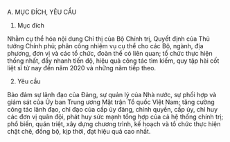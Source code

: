 A. MỤC ĐÍCH, YÊU CẦU

1. Mục đích

Nhằm cụ thể hóa nội dung Chỉ thị của Bộ Chính trị, Quyết định của Thủ tướng Chính phủ; phân công nhiệm vụ cụ thể cho các Bộ, ngành, địa phương, đơn vị và các tổ chức, đoàn thể có liên quan; tổ chức thực hiện thống nhất, đẩy nhanh tiến độ, hiệu quả công tác tìm kiếm, quy tập hài cốt liệt sĩ từ nay đến năm 2020 và những năm tiếp theo.

2. Yêu cầu

Bảo đảm sự lãnh đạo của Đảng, sự quản lý của Nhà nước, sự phối hợp và giám sát của Ủy ban Trung ương Mặt trận Tổ quốc Việt Nam; tăng cường công tác lãnh đạo, chỉ đạo của cấp ủy đảng, chính quyền, cấp ủy, chỉ huy các đơn vị quân đội, phát huy sức mạnh tổng hợp của cả hệ thống chính trị; phổ biến, quán triệt, xây dựng chương trình, kế hoạch và tổ chức thực hiện chặt chẽ, đồng bộ, kịp thời, đạt hiệu quả cao nhất.